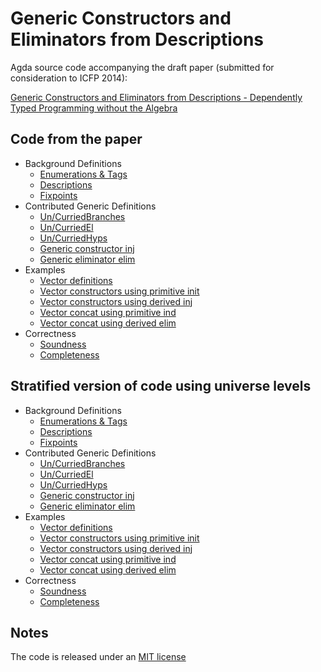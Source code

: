 Generic Constructors and Eliminators from Descriptions
======================================================

Agda source code accompanying the draft paper (submitted for consideration to ICFP 2014):

[Generic Constructors and Eliminators from Descriptions - Dependently Typed Programming without the Algebra](http://bit.ly/1cxA0QF)

Code from the paper
-------------------

* Background Definitions
  * [Enumerations & Tags](src/GenericElim/Desc.agda#L12-L28)
  * [Descriptions](src/GenericElim/Desc.agda#L51-L75)
  * [Fixpoints](src/GenericElim/Desc.agda#L161-L192)
* Contributed Generic Definitions
  * [Un/CurriedBranches](src/GenericElim/Desc.agda#L30-L47)
  * [Un/CurriedEl](src/GenericElim/Desc.agda#L79-L102)
  * [Un/CurriedHyps](src/GenericElim/Desc.agda#L106-L157)
  * [Generic constructor inj](src/GenericElim/Desc.agda#L164-L165)
  * [Generic eliminator elim](src/GenericElim/Desc.agda#L196-L238)
* Examples
  * [Vector definitions](src/GenericElim/Desc.agda#L346-L427)
  * [Vector constructors using primitive init](src/GenericElim/Desc.agda#L429-L433)
  * [Vector constructors using derived inj](src/GenericElim/Desc.agda#L435-L439)
  * [Vector concat using primitive ind](src/GenericElim/Desc.agda#L443-L553)
  * [Vector concat using derived elim](src/GenericElim/Desc.agda#L557-L579)
* Correctness
  * [Soundness](src/GenericElim/Desc.agda#L242-L254)
  * [Completeness](src/GenericElim/Desc.agda#L256-L342)

Stratified version of code using universe levels
------------------------------------------------

* Background Definitions
  * [Enumerations & Tags](src/GenericElim/DescL.agda#L12-L28)
  * [Descriptions](src/GenericElim/DescL.agda#L51-L75)
  * [Fixpoints](src/GenericElim/DescL.agda#L161-L192)
* Contributed Generic Definitions
  * [Un/CurriedBranches](src/GenericElim/DescL.agda#L30-L47)
  * [Un/CurriedEl](src/GenericElim/DescL.agda#L79-L102)
  * [Un/CurriedHyps](src/GenericElim/DescL.agda#L106-L157)
  * [Generic constructor inj](src/GenericElim/DescL.agda#L164-L165)
  * [Generic eliminator elim](src/GenericElim/DescL.agda#L196-L238)
* Examples
  * [Vector definitions](src/GenericElim/DescL.agda#L346-L427)
  * [Vector constructors using primitive init](src/GenericElim/DescL.agda#L429-L433)
  * [Vector constructors using derived inj](src/GenericElim/DescL.agda#L435-L439)
  * [Vector concat using primitive ind](src/GenericElim/DescL.agda#L443-L553)
  * [Vector concat using derived elim](src/GenericElim/DescL.agda#L557-L579)
* Correctness
  * [Soundness](src/GenericElim/DescL.agda#L242-L254)
  * [Completeness](src/GenericElim/DescL.agda#L256-L342)

Notes
-----

The code is released under an [MIT license](src/LICENSE)